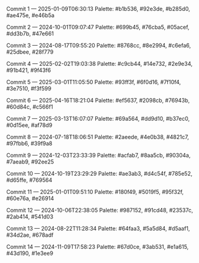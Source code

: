 Commit 1 — 2025-01-09T06:30:13
Palette: #b1b536, #92e3de, #b285d0, #ae475e, #e46b5a

Commit 2 — 2024-10-01T09:07:47
Palette: #699b45, #76cba5, #05acef, #dd3b7b, #47e661

Commit 3 — 2024-08-17T09:55:20
Palette: #8768cc, #8e2994, #c6efa6, #25dbee, #28f779

Commit 4 — 2025-02-02T19:03:38
Palette: #c9cb44, #14e732, #2e9e34, #91b421, #9f43f6

Commit 5 — 2025-03-01T11:05:50
Palette: #93ff3f, #6f0d16, #7f10f4, #3e7510, #f3f599

Commit 6 — 2025-04-16T18:21:04
Palette: #ef5637, #2098cb, #76943b, #60d84c, #c566f1

Commit 7 — 2025-03-13T16:07:07
Palette: #69a564, #dd9d10, #b37ec0, #0d15ee, #af78d9

Commit 8 — 2024-07-18T18:06:51
Palette: #2aeede, #4e0b38, #4821c7, #97fbb6, #39f9a8

Commit 9 — 2024-12-03T23:33:39
Palette: #acfab7, #8aa5cb, #90304a, #7aeab9, #92ee25

Commit 10 — 2024-10-19T23:29:29
Palette: #ae3ab3, #d4c54f, #785e52, #d65ffe, #769564

Commit 11 — 2025-01-01T09:51:10
Palette: #180f49, #5019f5, #95f32f, #60e76a, #e26914

Commit 12 — 2024-10-06T22:38:05
Palette: #987152, #91cd48, #23537c, #2ab414, #541d03

Commit 13 — 2024-08-22T11:28:34
Palette: #64faa3, #5a5d84, #d5aaf1, #34d2ae, #678adf

Commit 14 — 2024-11-09T17:58:23
Palette: #67d0ce, #3ab531, #e1a615, #43d190, #1e3ee9

